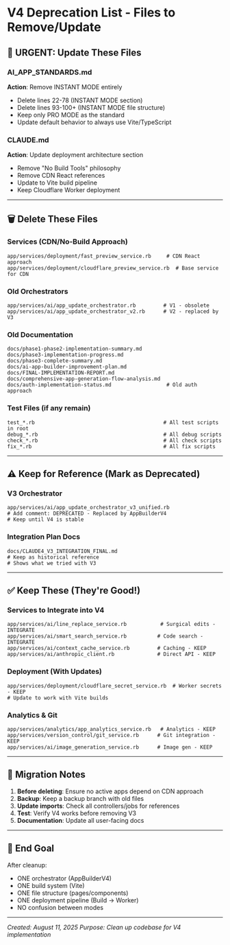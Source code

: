 # V4 Deprecation List - Files to Remove/Update

## 🔴 URGENT: Update These Files

### AI_APP_STANDARDS.md
**Action**: Remove INSTANT MODE entirely
- Delete lines 22-78 (INSTANT MODE section)
- Delete lines 93-100+ (INSTANT MODE file structure)
- Keep only PRO MODE as the standard
- Update default behavior to always use Vite/TypeScript

### CLAUDE.md
**Action**: Update deployment architecture section
- Remove "No Build Tools" philosophy
- Remove CDN React references
- Update to Vite build pipeline
- Keep Cloudflare Worker deployment

---

## 🗑️ Delete These Files

### Services (CDN/No-Build Approach)
```
app/services/deployment/fast_preview_service.rb     # CDN React approach
app/services/deployment/cloudflare_preview_service.rb  # Base service for CDN
```

### Old Orchestrators
```
app/services/ai/app_update_orchestrator.rb         # V1 - obsolete
app/services/ai/app_update_orchestrator_v2.rb      # V2 - replaced by V3
```

### Old Documentation
```
docs/phase1-phase2-implementation-summary.md
docs/phase3-implementation-progress.md
docs/phase3-complete-summary.md
docs/ai-app-builder-improvement-plan.md
docs/FINAL-IMPLEMENTATION-REPORT.md
docs/comprehensive-app-generation-flow-analysis.md
docs/auth-implementation-status.md                  # Old auth approach
```

### Test Files (if any remain)
```
test_*.rb                                          # All test scripts in root
debug_*.rb                                         # All debug scripts
check_*.rb                                         # All check scripts
fix_*.rb                                           # All fix scripts
```

---

## ⚠️ Keep for Reference (Mark as Deprecated)

### V3 Orchestrator
```
app/services/ai/app_update_orchestrator_v3_unified.rb
# Add comment: DEPRECATED - Replaced by AppBuilderV4
# Keep until V4 is stable
```

### Integration Plan Docs
```
docs/CLAUDE4_V3_INTEGRATION_FINAL.md
# Keep as historical reference
# Shows what we tried with V3
```

---

## ✅ Keep These (They're Good!)

### Services to Integrate into V4
```
app/services/ai/line_replace_service.rb           # Surgical edits - INTEGRATE
app/services/ai/smart_search_service.rb          # Code search - INTEGRATE
app/services/ai/context_cache_service.rb         # Caching - KEEP
app/services/ai/anthropic_client.rb              # Direct API - KEEP
```

### Deployment (With Updates)
```
app/services/deployment/cloudflare_secret_service.rb  # Worker secrets - KEEP
# Update to work with Vite builds
```

### Analytics & Git
```
app/services/analytics/app_analytics_service.rb   # Analytics - KEEP
app/services/version_control/git_service.rb      # Git integration - KEEP
app/services/ai/image_generation_service.rb      # Image gen - KEEP
```

---

## 📝 Migration Notes

1. **Before deleting**: Ensure no active apps depend on CDN approach
2. **Backup**: Keep a backup branch with old files
3. **Update imports**: Check all controllers/jobs for references
4. **Test**: Verify V4 works before removing V3
5. **Documentation**: Update all user-facing docs

---

## 🎯 End Goal

After cleanup:
- ONE orchestrator (AppBuilderV4)
- ONE build system (Vite)
- ONE file structure (pages/components)
- ONE deployment pipeline (Build → Worker)
- NO confusion between modes

---

*Created: August 11, 2025*
*Purpose: Clean up codebase for V4 implementation*